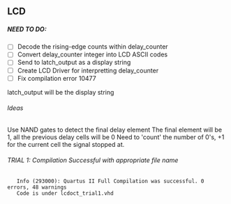 ## LCD 

##### NEED TO DO:

- [ ] Decode the rising-edge counts within delay_counter 
- [ ] Convert delay_counter integer into LCD ASCII codes
- [ ] Send to latch_output as a display string
- [ ] Create LCD Driver for interpretting delay_counter
- [ ] Fix compilation error 10477

latch_output will be the display string
   
###### Ideas

Use NAND gates to detect the final delay element
The final element will be 1, all the previous delay cells will be 0
Need to 'count' the number of 0's, +1 for the current cell the signal stopped at.


###### TRIAL 1: Compilation Successful with appropriate file name
       Info (293000): Quartus II Full Compilation was successful. 0 errors, 48 warnings
       Code is under lcdoct_trial1.vhd
